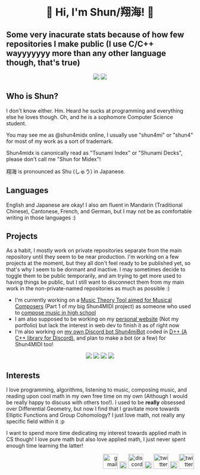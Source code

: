 <h1 align="center"><b> 🌠 Hi, I'm Shun/翔海! 🌠 </b></h1>
<h2><b>Some very inacurate stats because of how few repositories I make public (I use C/C++ wayyyyyyy more than any other language though, that's true)</b></h2>
<p align="center">
  <a href="https://github.com/shun4midx?tab=repositories"><img src="https://shun4midx.vercel.app/api/top-langs?username=shun4midx&show_icons=true&locale=en&layout=compact&border_color=ff73e8&title_color=ff73e8&bg_color=110e45&text_color=94b1ff&custom_title=Shun's%20Language%20Stats"/></a>
  <a href="https://github.com/shun4midx?tab=repositories"><img src="https://shun4midx.vercel.app/api/top-langs?username=shun4midx&show_icons=true&locale=ja&layout=compact&border_color=ff73e8&title_color=ff73e8&bg_color=110e45&text_color=94b1ff&custom_title=翔海が最もよく使う言語"/></a>
</p>

## Who is Shun?
I don't know either. Hm. Heard he sucks at programming and everything else he loves though. Oh, and he is a sophomore Computer Science student.

You may see me as @shun4midx online, I usually use "shun4mi" or "shun4" for most of my work as a sort of trademark.

Shun4midx is canonically read as "Tsunami Index" or "Shunami Decks", please don't call me "Shun for Midex"!

翔海 is pronounced as Shu (しゅう) in Japanese.

## Languages
English and Japanese are okay! I also am fluent in Mandarin (Traditional Chinese), Cantonese, French, and German, but I may not be as comfortable writing in those languages :)

## Projects
As a habit, I mostly work on private repositories separate from the main repository until they seem to be near production. I'm working on a few projects at the moment, but they all don't feel ready to be published yet, so that's why I seem to be dormant and inactive. I may sometimes decide to toggle them to be public temporarily, and am trying to get more used to having things be public, but I still want to disconnect them from my main work in the non-private-named repositories as much as possible :)
 - I'm currently working on a [Music Theory Tool aimed for Musical Composers](https://github.com/shun4midx/Shun4MIDI-Music-Theory-Tool) (Part 1 of my big Shun4MIDI project) as someone who used to [compose music in high school](https://youtu.be/fNU0zx5wI3Q)
 - I am also supposed to be working on my [personal website](https://github.com/shun4midx/Private-shun4midx-website) (Not my portfolio) but lack the interest in web dev to finish it as of right now
 - I'm also working on [my own Discord bot Shun4miBot](https://github.com/shun4midx/Shun4miBot) coded in [D++ (A C++ library for Discord)](https://dpp.dev/), and plan to make a bot (or a few) for Shun4MIDI too!

<p align="center">
  <a href="https://github.com/shun4midx/Shun4MIDI-Music-Theory-Tool"><img src="https://shun4midx.vercel.app/api/pin/?username=shun4midx&repo=Shun4MIDI-Music-Theory-Tool&layout=compact&border_color=ff73e8&title_color=ff73e8&bg_color=110e45&text_color=94b1ff"></a>
  <a href="https://github.com/shun4midx/Shun4miBot"><img src="https://shun4midx.vercel.app/api/pin/?username=shun4midx&repo=Shun4miBot&layout=compact&border_color=ff73e8&title_color=ff73e8&bg_color=110e45&text_color=94b1ff"></a>
  <a href="https://github.com/shun4midx/Pink-Purple-Blue-VSCode-Theme"><img src="https://shun4midx.vercel.app/api/pin/?username=shun4midx&repo=Pink-Purple-Blue-VSCode-Theme&layout=compact&border_color=ff73e8&title_color=ff73e8&bg_color=110e45&text_color=94b1ff"></a>
  <a href="https://github.com/shun4midx/Algebra-I"><img src="https://shun4midx.vercel.app/api/pin/?username=shun4midx&repo=Algebra-I&layout=compact&border_color=ff73e8&title_color=ff73e8&bg_color=110e45&text_color=94b1ff"></a>
</p>

## Interests
I love programming, algorithms, listening to music, composing music, and reading upon cool math in my own free time on my own (Although I would be really happy to discuss with others too!). I used to be **really** obsessed over Differential Geometry, but now I find that I gravitate more towards Elliptic Functions and Group Cohomology? I just love math, not really any specific field within it :p

I want to spend more time dedicating my interest towards applied math in CS though! I love pure math but also love applied math, I just never spent enough time learning the latter!

<p align="right">
  <a href="mailto:shun4midx@gmail.com"><img src="https://static.vecteezy.com/system/resources/previews/022/484/516/non_2x/google-mail-gmail-icon-logo-symbol-free-png.png" alt="gmail" width="40" height="40"/></a>
  <img src="https://upload.wikimedia.org/wikipedia/commons/2/24/Transparent_Square_Tiles_Texture.png" alt="space" width="20"/>
  <a href="https://discordapp.com/users/1278670248517828650"><img src="https://uxwing.com/wp-content/themes/uxwing/download/brands-and-social-media/discord-square-color-icon.png" alt="discord" width="40" height="40"/></a>
  <img src="https://upload.wikimedia.org/wikipedia/commons/2/24/Transparent_Square_Tiles_Texture.png" alt="space" width="20"/>
  <a href="http://x.com/shun4midi_en"><img src="https://upload.wikimedia.org/wikipedia/commons/5/5a/X_icon_2.svg" alt="twitter" width="40" height="40"/></a>
  <img src="https://upload.wikimedia.org/wikipedia/commons/2/24/Transparent_Square_Tiles_Texture.png" alt="space" width="20"/>
  <a href="http://instagram.com/shun4midi_en"><img src="https://cdn4.iconfinder.com/data/icons/social-messaging-ui-color-shapes-2-free/128/social-instagram-new-square2-512.png" alt="twitter" width="40" height="40"/></a>
</p>
